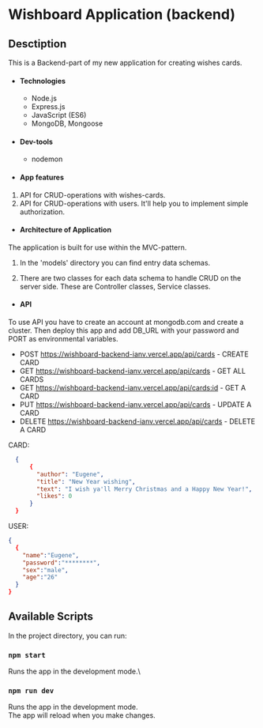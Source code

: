 # Wishboard Application (backend)

## Desctiption

This is a Backend-part of my new application for creating wishes cards.

- #### Technologies
  - Node.js
  - Express.js
  - JavaScript (ES6)
  - MongoDB, Mongoose
- #### Dev-tools
  - nodemon

* #### App features

1. API for CRUD-operations with wishes-cards.
2. API for CRUD-operations with users. It'll help you to implement simple authorization.

- #### Architecture of Application

The application is built for use within the MVC-pattern.

1. In the 'models' directory you can find entry data schemas.

2. There are two classes for each data schema to handle CRUD on the server side. These are Controller classes, Service classes.

- #### API

To use API you have to create an account at mongodb.com and create a cluster. Then deploy this app and add DB_URL with your password and PORT as environmental variables.

- POST https://wishboard-backend-ianv.vercel.app/api/cards - CREATE CARD
- GET https://wishboard-backend-ianv.vercel.app/api/cards - GET ALL CARDS
- GET https://wishboard-backend-ianv.vercel.app/api/cards:id - GET A CARD
- PUT https://wishboard-backend-ianv.vercel.app/api/cards - UPDATE A CARD
- DELETE https://wishboard-backend-ianv.vercel.app/api/cards - DELETE A CARD

CARD:

```json
  {
      {
        "author": "Eugene",
        "title": "New Year wishing",
        "text": "I wish ya'll Merry Christmas and a Happy New Year!",
        "likes": 0
      }
  }
```

USER:

```json
{
  {
    "name":"Eugene",
    "password":"********",
    "sex":"male",
    "age":"26"
  }
}
```

## Available Scripts

In the project directory, you can run:

### `npm start`

Runs the app in the development mode.\

### `npm run dev`

Runs the app in the development mode.\
The app will reload when you make changes.
